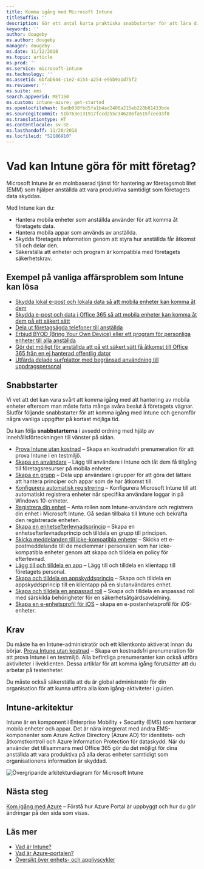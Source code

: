 ```yaml
---
title: Komma igång med Microsoft Intune
titleSuffix: ''
description: Gör ett antal korta praktiska snabbstarter för att lära dig mer om Intune.
keywords: ''
author: dougeby
ms.author: dougeby
manager: dougeby
ms.date: 11/12/2018
ms.topic: article
ms.prod: ''
ms.service: microsoft-intune
ms.technology: ''
ms.assetid: 6bfab644-c1e2-4154-a254-e95b9a1d75f2
ms.reviewer: ''
ms.suite: ems
search.appverid: MET150
ms.custom: intune-azure; get-started
ms.openlocfilehash: 8adb038fbd5fa1b4ad2400a215eb228b81433bde
ms.sourcegitcommit: 51b763e131917fccd255c346286fa515fcee33f0
ms.translationtype: HT
ms.contentlocale: sv-SE
ms.lasthandoff: 11/20/2018
ms.locfileid: "52186910"
---
```

# <a name="what-can-intune-do-for-my-company"></a>Vad kan Intune göra för mitt företag?
Microsoft Intune är en molnbaserad tjänst för hantering av företagsmobilitet (EMM) som hjälper anställda att vara produktiva samtidigt som företagets data skyddas.

Med Intune kan du:

- Hantera mobila enheter som anställda använder för att komma åt företagets data.
- Hantera mobila appar som används av anställda.
- Skydda företagets information genom att styra hur anställda får åtkomst till och delar den.
- Säkerställa att enheter och program är kompatibla med företagets säkerhetskrav.

## <a name="common-business-problems-that-intune-helps-solve"></a>Exempel på vanliga affärsproblem som Intune kan lösa

* [Skydda lokal e-post och lokala data så att mobila enheter kan komma åt dem](common-scenarios.md#protecting-your-on-premises-email-and-data-so-it-can-be-safely-accessed-by-mobile-devices)
* [Skydda e-post och data i Office 365 så att mobila enheter kan komma åt dem på ett säkert sätt](common-scenarios.md#protecting-your-office-365-email-and-data-so-it-can-be-safely-accessed-by-mobile-devices)
* [Dela ut företagsägda telefoner till anställda](common-scenarios.md#issue-corporate-owned-phones-to-your-employees)
* [Erbjud BYOD (Bring Your Own Device) eller ett program för personliga enheter till alla anställda](common-scenarios.md#offer-a-bring-your-own-device-program-to-all-employees)
* [Gör det möjligt för anställda att på ett säkert sätt få åtkomst till Office 365 från en ej hanterad offentlig dator](common-scenarios.md#enable-your-employees-to-securely-access-office-365-from-an-unmanaged-public-kiosk)
* [Utfärda delade surfplattor med begränsad användning till uppdragspersonal](common-scenarios.md#issue-limited-use-shared-tablets-to-your-employees)

## <a name="quickstarts"></a>Snabbstarter

Vi vet att det kan vara svårt att komma igång med att hantering av mobila enheter eftersom man måste fatta många svåra beslut å företagets vägnar. Slutför följande snabbstarter för att komma igång med Intune och genomför några vanliga uppgifter på kortast möjliga tid.

Du kan följa **snabbstarterna** i avsedd ordning med hjälp av innehållsförteckningen till vänster på sidan.

- [Prova Intune utan kostnad](free-trial-sign-up.md) – Skapa en kostnadsfri prenumeration för att prova Intune i en testmiljö.    
- [Skapa en användare](quickstart-create-user.md) – Lägg till användare i Intune och låt dem få tillgång till företagsresurser på mobila enheter.
- [Skapa en grupp](quickstart-create-group.md) – Dela upp användare i grupper för att göra det lättare att hantera principer och appar som de har åtkomst till.
- [Konfigurera automatisk registrering](quickstart-setup-auto-enrollment.md) – Konfigurera Microsoft Intune till att automatiskt registrera enheter när specifika användare loggar in på Windows 10-enheter.
- [Registrera din enhet](quickstart-enroll-windows-device.md) – Anta rollen som Intune-användare och registrera din enhet i Microsoft Intune. Gå sedan tillbaka till Intune och bekräfta den registrerade enheten.
- [Skapa en enhetsefterlevnadsprincip](quickstart-set-password-length-android.md) – Skapa en enhetsefterlevnadsprincip och tilldela en grupp till principen.
- [Skicka meddelanden till icke-kompatibla enheter](quickstart-send-notification.md) – Skicka ett e-postmeddelande till de medlemmar i personalen som har icke-kompatibla enheter genom att skapa och tilldela en policy för efterlevnad.
- [Lägg till och tilldela en app](quickstart-add-assign-app.md) – Lägg till och tilldela en klientapp till företagets personal.
- [Skapa och tilldela en appskyddsprincip](quickstart-create-assign-app-policy.md) – Skapa och tilldela en appskyddsprincip till en klientapp på en slutanvändares enhet.
- [Skapa och tilldela en anpassad roll](quickstart-create-custom-role.md) – Skapa och tilldela en anpassad roll med särskilda behörigheter för en säkerhetsåtgärdsavdelning. 
- [Skapa en e-enhetsprofil för iOS](quickstart-email-profile.md) – skapa en e-postenhetsprofil för iOS-enheter.

## <a name="prerequisites"></a>Krav

Du måste ha en Intune-administratör och ett klientkonto aktiverat innan du börjar. [Prova Intune utan kostnad](free-trial-sign-up.md) – Skapa en kostnadsfri prenumeration för att prova Intune i en testmiljö. Alla befintliga prenumeranter kan också utföra aktiviteter i liveklienten. Dessa artiklar för att komma igång förutsätter att du arbetar på testenheter.

Du måste också säkerställa att du är global administratör för din organisation för att kunna utföra alla kom igång-aktiviteter i guiden.

## <a name="intune-architecture"></a>Intune-arkitektur

Intune är en komponent i Enterprise Mobility + Security (EMS) som hanterar mobila enheter och appar. Det är nära integrerat med andra EMS-komponenter som Azure Active Directory (Azure AD) för identitets- och åtkomstkontroll och Azure Information Protection för dataskydd. När du använder det tillsammans med Office 365 gör du det möjligt för dina anställda att vara produktiva på alla deras enheter samtidigt som organisationens information är skyddad.

![Övergripande arkitekturdiagram för Microsoft Intune](/intune/media/intunearchitecture.svg)

## <a name="next-steps"></a>Nästa steg

[Kom igång med Azure](get-started-azure.md) – Förstå hur Azure Portal är uppbyggt och hur du gör ändringar på den sida som visas.

## <a name="learn-more"></a>Läs mer

* [Vad är Intune?](introduction-intune.md)
* [Vad är Azure-portalen?](what-is-intune.md)
* [Översikt över enhets- och applivscykler](introduction-device-app-lifecycles.md)